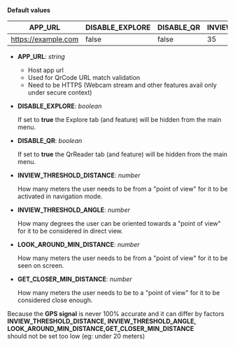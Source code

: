 **Default values**

| APP_URL             | DISABLE_EXPLORE | DISABLE_QR | INVIEW_THRESHOLD_ANGLE | INVIEW_THRESHOLD_DISTANCE | LOOK_AROUND_MIN_DISTANCE | GET_CLOSER_MIN_DISTANCE |
| ------------------- | --------------- | ---------- | ---------------------- | ------------------------- | ------------------------ | ----------------------- |
| https://example.com | false           | false      | 35                     | 25                        | 100                      | 100                     |

- **APP_URL**: _string_

  - Host app url
  - Used for QrCode URL match validation
  - Need to be HTTPS (Webcam stream and other features avail only under secure context)

- **DISABLE_EXPLORE**: _boolean_

  If set to **true** the Explore tab (and feature) will be hidden from the main menu.

- **DISABLE_QR**: _boolean_

  If set to **true** the QrReader tab (and feature) will be hidden from the main menu.

- **INVIEW_THRESHOLD_DISTANCE**: _number_

  How many meters the user needs to be from a "point of view" for it to be activated in navigation mode.

- **INVIEW_THRESHOLD_ANGLE**: _number_

  How many degrees the user can be oriented towards a "point of view" for it to be considered in direct view.

- **LOOK_AROUND_MIN_DISTANCE**: _number_

  How many meters the user needs to be from a "point of view" for it to be seen on screen.

- **GET_CLOSER_MIN_DISTANCE**: _number_

  How many meters the user needs to be to a "point of view" for it to be considered close enough.

Because the **GPS signal** is never 100% accurate and it can differ by factors\
**INVIEW_THRESHOLD_DISTANCE, INVIEW_THRESHOLD_ANGLE, LOOK_AROUND_MIN_DISTANCE,GET_CLOSER_MIN_DISTANCE**\
should not be set too low (eg: under 20 meters)
